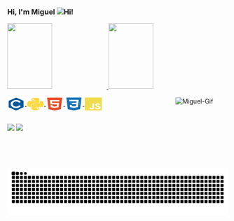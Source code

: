### Hi, I'm Miguel <img src="https://user-images.githubusercontent.com/1303154/88677602-1635ba80-d120-11ea-84d8-d263ba5fc3c0.gif" width="20px" alt="Hi!">

<div><!-- [https://github.com/anuraghazra/github-readme-stats/blob/master/themes/README.md] -->
  <a href="https://github.com/18Miguel">
     <img width="45%" height="150px" src="https://github-readme-stats.vercel.app/api?username=18Miguel&show_icons=true&bg_color=0d1117&hide_border=true&title_color=d285ff&text_color=ffffff&icon_color=d285ff&border_color=63a6fc&include_all_commits=true&count_private=true"/>
    <img width="45%" height="150px" src="https://github-readme-stats.vercel.app/api/top-langs/?username=18Miguel&layout=compact&bg_color=0d1117&hide_border=true&title_color=d285ff&text_color=ffffff&icon_color=d285ff&border_color=63a6fc&langs_count=10"/>
  </a>
</div>

<div style="display: inline_block"><br>
  <a href="">
    <!-- <img align="center" alt="Miguel-" height="30" width="40" src="#"/> -->
    <img align="center" alt="Miguel-C" height="30" width="40" src="https://raw.githubusercontent.com/devicons/devicon/master/icons/c/c-plain.svg"/>
    <img align="center" alt="Miguel-Python" height="30" width="40" src="https://raw.githubusercontent.com/devicons/devicon/master/icons/python/python-plain.svg"/>
    <img align="center" alt="Miguel-HTML" height="30" width="40" src="https://raw.githubusercontent.com/devicons/devicon/master/icons/html5/html5-plain.svg"/>
    <img align="center" alt="Miguel-CSS" height="30" width="40" src="https://raw.githubusercontent.com/devicons/devicon/master/icons/css3/css3-plain.svg"/>
    <img align="center" alt="Miguel-JS" height="30" width="40" src="https://raw.githubusercontent.com/devicons/devicon/master/icons/javascript/javascript-plain.svg"/>
    <img align="right" alt="Miguel-Gif" height="160" width="120" src="https://cdn.discordapp.com/attachments/849222404206100510/887358233738633246/Miguel-Gif.gif"/>
  </a>
</div>
 
  ##
  ##

<div>
  <a href = "mailto:miguel.ferreira.neves.pro@gmail.com"><img src="https://img.shields.io/badge/Gmail-D14836?style=for-the-badge&logo=gmail&logoColor=white" target="_blank"></a>
  <a href="https://www.linkedin.com/in/miguelfneves" target="_blank"><img src="https://img.shields.io/badge/-LinkedIn-%230077B5?style=for-the-badge&logo=linkedin&logoColor=white"></a>

  ![Snake animation](https://github.com/18Miguel/18Miguel/blob/output/github-contribution-grid-snake.svg)
</div>
  
##
